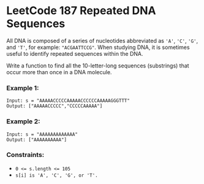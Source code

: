 # LeetCode 187 Repeated DNA Sequences
All DNA is composed of a series of nucleotides abbreviated as `'A'`, `'C'`, `'G'`, and `'T'`, for example: `"ACGAATTCCG"`. When studying DNA, it is sometimes useful to identify repeated sequences within the DNA.

Write a function to find all the 10-letter-long sequences (substrings) that occur more than once in a DNA molecule.

### Example 1:
```
Input: s = "AAAAACCCCCAAAAACCCCCCAAAAAGGGTTT"
Output: ["AAAAACCCCC","CCCCCAAAAA"]
```

### Example 2:
```
Input: s = "AAAAAAAAAAAAA"
Output: ["AAAAAAAAAA"]
``` 

### Constraints:

* `0 <= s.length <= 105`
* `s[i] is 'A', 'C', 'G', or 'T'.`